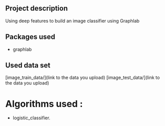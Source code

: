 ## Project description
Using deep features to build an image classifier using Graphlab

## Packages used 
- graphlab

## Used data set 
[image_train_data/](link to the data you upload)
[image_test_data/](link to the data you upload)

# Algorithms used :
-  logistic_classifier.